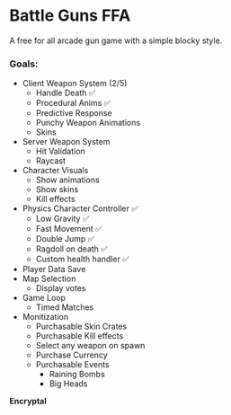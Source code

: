 # Battle Guns FFA
A free for all arcade gun game with a simple blocky style.

### Goals:
- Client Weapon System (2/5)
	- Handle Death ✅
	- Procedural Anims ✅
	- Predictive Response
	- Punchy Weapon Animations
	- Skins
- Server Weapon System
	- Hit Validation
	- Raycast
- Character Visuals
	- Show animations
	- Show skins
	- Kill effects
- Physics Character Controller ✅
	- Low Gravity ✅
	- Fast Movement ✅
	- Double Jump ✅
	- Ragdoll on death ✅
	- Custom health handler ✅
- Player Data Save
- Map Selection
	- Display votes
- Game Loop
	- Timed Matches
- Monitization
	- Purchasable Skin Crates
	- Purchasable Kill effects
	- Select any weapon on spawn
	- Purchase Currency
	- Purchasable Events
		- Raining Bombs
		- Big Heads

**Encryptal**